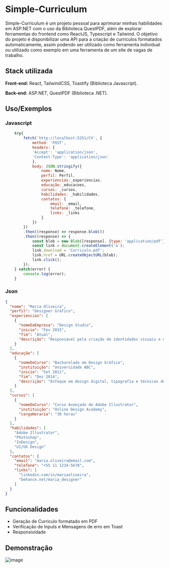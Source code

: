
# Simple-Curriculum

Simple-Curriculum é um projeto pessoal para aprimorar minhas habilidades em ASP.NET com o uso da Biblioteca QuestPDF, além de explorar ferramentas do frontend como ReactJS, Typescript e Tailwind. O objetivo do projeto é disponibilizar uma API para a criação de curriculos formatados automaticamente, assim podendo ser utilizado como ferramenta individual ou utilizado como exemplo em uma ferramenta de um site de vagas de trabalho.


## Stack utilizada

**Front-end:** React, TailwindCSS, Toastify (Biblioteca Javascript).

**Back-end:** ASP.NET, QuestPDF (Biblioteca .NET).


## Uso/Exemplos
### Javascript
```javascript
    try{
        fetch('http://localhost:5251/CV', {
            method: 'POST',
            headers: {
            'Accept': 'application/json',
            'Content-Type': 'application/json'
            },
            body: JSON.stringify({
                nome: Nome,
                perfil: Perfil,
                experiencias:_experiencias,
                educação:_educacoes,
                cursos: _cursos,
                habilidades: _habilidades,
                contatos: {
                    email: _email,
                    telefone: _telefone,
                    links: _links
                }
            })
        })
        .then((response) => response.blob())
        .then((response) => {
            const blob = new Blob([response], {type: 'application/pdf'});
            const link = document.createElement('a');
            link.download = 'Curriculo.pdf';
            link.href = URL.createObjectURL(blob);
            link.click();
        });     
    } catch(error) {
        console.log(error);
    }

```
### Json
``` json
{
  "nome": "Maria Oliveira",
  "perfil": "Designer Gráfico",
  "experiencias": [
    {
      "nomeDaEmpresa": "Design Studio",
      "inicio": "Fev 2015",
      "fim": "Atual",
      "descrição": "Responsável pela criação de identidades visuais e materiais gráficos para clientes diversos."
    }
  ],
  "educação": [
    {
      "nomeDoCurso": "Bacharelado em Design Gráfico",
      "instituição": "Universidade ABC",
      "inicio": "Set 2011",
      "fim": "Dez 2014",
      "descrição": "Enfoque em design digital, tipografia e técnicas de ilustração."
    }
  ],
  "cursos": [
    {
      "nomeDoCurso": "Curso Avançado de Adobe Illustrator",
      "instituição": "Online Design Academy",
      "cargaHoraria": "30 horas"
    }
  ],
  "habilidades": [
    "Adobe Illustrator",
    "Photoshop",
    "InDesign",
    "UI/UX Design"
  ],
  "contatos": {
    "email": "maria.oliveira@email.com",
    "telefone": "+55 11 1234-5678",
    "links": [
      "linkedin.com/in/mariaoliveira",
      "behance.net/maria_designer"
    ]
  }
}
```



## Funcionalidades

- Geração de Curriculo formatado em PDF
- Verificação de Inputs e Mensagens de erro em Toast
- Responsividade



## Demonstração

![image](https://github.com/Kauan231/Simple-Curriculum/assets/63317471/6e1e6ba6-4e05-49a1-a9b0-51f5d4b473d2)


